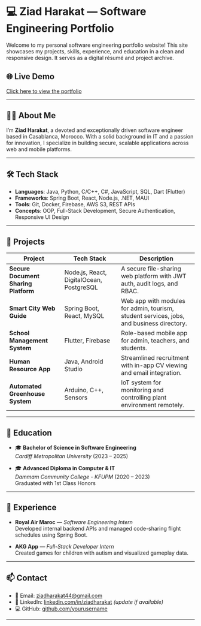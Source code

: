 # 💻 Ziad Harakat — Software Engineering Portfolio

Welcome to my personal software engineering portfolio website! This site showcases my projects, skills, experience, and education in a clean and responsive design. It serves as a digital résumé and project archive.

## 🌐 Live Demo

[Click here to view the portfolio](https://moroccanspectacle.github.io/portfolio/)  


---

## 🧑‍💻 About Me

I’m **Ziad Harakat**, a devoted and exceptionally driven software engineer based in Casablanca, Morocco. With a solid background in IT and a passion for innovation, I specialize in building secure, scalable applications across web and mobile platforms.

---

## 🛠️ Tech Stack

- **Languages**: Java, Python, C/C++, C#, JavaScript, SQL, Dart (Flutter)
- **Frameworks**: Spring Boot, React, Node.js, .NET, MAUI
- **Tools**: Git, Docker, Firebase, AWS S3, REST APIs
- **Concepts**: OOP, Full-Stack Development, Secure Authentication, Responsive UI Design

---

## 📂 Projects

| Project | Tech Stack | Description |
|--------|------------|-------------|
| **Secure Document Sharing Platform** | Node.js, React, DigitalOcean, PostgreSQL | A secure file-sharing web platform with JWT auth, audit logs, and RBAC. |
| **Smart City Web Guide** | Spring Boot, React, MySQL | Web app with modules for admin, tourism, student services, jobs, and business directory. |
| **School Management System** | Flutter, Firebase | Role-based mobile app for admin, teachers, and students. |
| **Human Resource App** | Java, Android Studio | Streamlined recruitment with in-app CV viewing and email integration. |
| **Automated Greenhouse System** | Arduino, C++, Sensors | IoT system for monitoring and controlling plant environment remotely. |

---

## 🧠 Education

- 🎓 **Bachelor of Science in Software Engineering**  
  *Cardiff Metropolitan University* (2023 – 2025)

- 🎓 **Advanced Diploma in Computer & IT**  
  *Dammam Community College - KFUPM* (2020 – 2023)  
  Graduated with 1st Class Honors

---

## 💼 Experience

- **Royal Air Maroc** — *Software Engineering Intern*  
  Developed internal backend APIs and managed code-sharing flight schedules using Spring Boot.

- **AKG App** — *Full-Stack Developer Intern*  
  Created games for children with autism and visualized gameplay data.

---

## 📫 Contact

- 📧 Email: [ziadharakat44@gmail.com](mailto:ziadharakat44@gmail.com)
- 🔗 LinkedIn: [linkedin.com/in/ziadharakat](https://linkedin.com/in/ziadharakat) *(update if available)*
- 💻 GitHub: [github.com/yourusername](https://github.com/moroccanspectacle)

---

